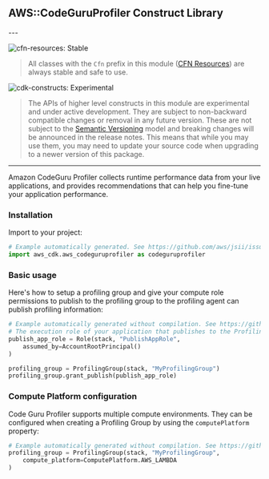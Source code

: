 ## AWS::CodeGuruProfiler Construct Library

<!--BEGIN STABILITY BANNER-->---


![cfn-resources: Stable](https://img.shields.io/badge/cfn--resources-stable-success.svg?style=for-the-badge)

> All classes with the `Cfn` prefix in this module ([CFN Resources](https://docs.aws.amazon.com/cdk/latest/guide/constructs.html#constructs_lib)) are always stable and safe to use.

![cdk-constructs: Experimental](https://img.shields.io/badge/cdk--constructs-experimental-important.svg?style=for-the-badge)

> The APIs of higher level constructs in this module are experimental and under active development. They are subject to non-backward compatible changes or removal in any future version. These are not subject to the [Semantic Versioning](https://semver.org/) model and breaking changes will be announced in the release notes. This means that while you may use them, you may need to update your source code when upgrading to a newer version of this package.

---
<!--END STABILITY BANNER-->

Amazon CodeGuru Profiler collects runtime performance data from your live applications, and provides recommendations that can help you fine-tune your application performance.

### Installation

Import to your project:

```python
# Example automatically generated. See https://github.com/aws/jsii/issues/826
import aws_cdk.aws_codeguruprofiler as codeguruprofiler
```

### Basic usage

Here's how to setup a profiling group and give your compute role permissions to publish to the profiling group to the profiling agent can publish profiling information:

```python
# Example automatically generated without compilation. See https://github.com/aws/jsii/issues/826
# The execution role of your application that publishes to the ProfilingGroup via CodeGuru Profiler Profiling Agent. (the following is merely an example)
publish_app_role = Role(stack, "PublishAppRole",
    assumed_by=AccountRootPrincipal()
)

profiling_group = ProfilingGroup(stack, "MyProfilingGroup")
profiling_group.grant_publish(publish_app_role)
```

### Compute Platform configuration

Code Guru Profiler supports multiple compute environments.
They can be configured when creating a Profiling Group by using the `computePlatform` property:

```python
# Example automatically generated without compilation. See https://github.com/aws/jsii/issues/826
profiling_group = ProfilingGroup(stack, "MyProfilingGroup",
    compute_platform=ComputePlatform.AWS_LAMBDA
)
```
